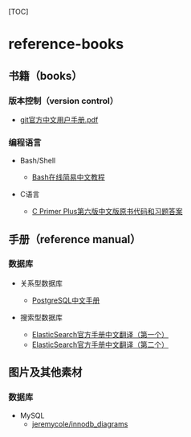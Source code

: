 [TOC]



# reference-books

## 书籍（books）

### 版本控制（version control）

- [git官方中文用户手册.pdf](books/version-control/git中文用户手册.pdf)

### 编程语言

- Bash/Shell
  - [Bash在线简易中文教程](books/programming-language/bash/bash-tutorial)

- C语言
  - [C Primer Plus第六版中文版原书代码和习题答案](book-code/programming-language/cpp-primer-plus-6th)



## 手册（reference manual）

### 数据库

- 关系型数据库
  - [PostgreSQL中文手册](reference-manual/databases/postgresql/pgdoc-cn/)

- 搜索型数据库
  - [ElasticSearch官方手册中文翻译（第一个）](reference-manual/databases/elasticsearch/elasticsearch-reference-translation/)
  - [ElasticSearch官方手册中文翻译（第二个）](reference-manual/databases/elasticsearch/elasticsearch-doc-cn)

## 图片及其他素材

### 数据库

- MySQL
  - [jeremycole/innodb_diagrams](charts/databases/mysql/innodb_diagrams)
